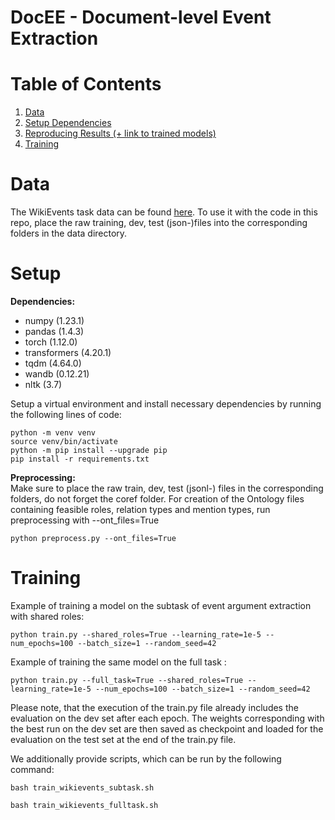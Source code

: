 # DocEE - Document-level Event Extraction 

# Table of Contents
1. [Data](#data)
2. [Setup Dependencies](#dependencies)
3. [Reproducing Results (+ link to trained models)](#reproducing-results)
4. [Training](#training)


# Data
The WikiEvents task data can be found [here](https://github.com/raspberryice/gen-arg).
To use it with the code in this repo, place the raw training, dev, test (json-)files into the corresponding folders in the data directory.

# Setup
**Dependencies:**
- numpy (1.23.1)
- pandas (1.4.3)
- torch (1.12.0)
- transformers (4.20.1)
- tqdm (4.64.0)
- wandb (0.12.21)
- nltk (3.7)

Setup a virtual environment and install necessary dependencies by running the following lines of code:
```
python -m venv venv
source venv/bin/activate
python -m pip install --upgrade pip
pip install -r requirements.txt
```
**Preprocessing:**  
Make sure to place the raw train, dev, test (jsonl-) files in the corresponding folders, do not forget the coref folder. 
For creation of the Ontology files containing feasible roles, relation types and mention types, run preprocessing with --ont_files=True 

```
python preprocess.py --ont_files=True
```

# Training
Example of training a model on the subtask of event argument extraction with shared roles:
```
python train.py --shared_roles=True --learning_rate=1e-5 --num_epochs=100 --batch_size=1 --random_seed=42
```

Example of training the same model on the full task :
```
python train.py --full_task=True --shared_roles=True --learning_rate=1e-5 --num_epochs=100 --batch_size=1 --random_seed=42
```

Please note, that the execution of the train.py file already includes the evaluation on the dev set after each epoch. The weights corresponding with the best run on the dev set are then saved as checkpoint and loaded for the evaluation on the test set at the end of the train.py file.

We additionally provide scripts, which can be run by the following command:
```
bash train_wikievents_subtask.sh

bash train_wikievents_fulltask.sh
```
